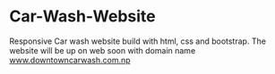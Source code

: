 # Car-Wash-Website
Responsive Car wash website build with html, css and bootstrap.
The website will be up on web soon with domain name www.downtowncarwash.com.np
